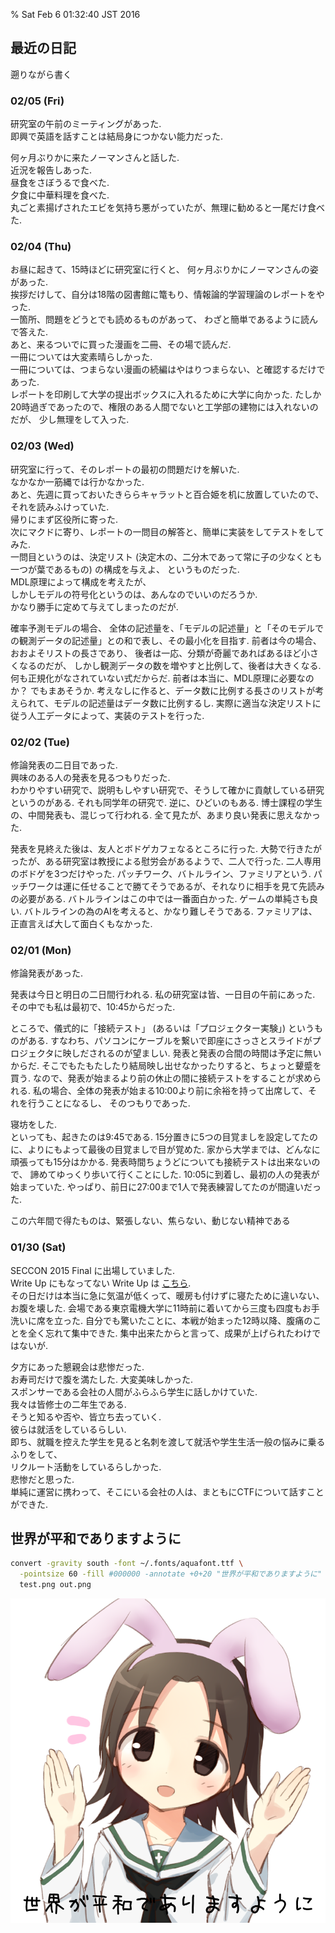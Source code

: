 % Sat Feb  6 01:32:40 JST 2016

## 最近の日記

遡りながら書く

### 02/05 (Fri)

研究室の午前のミーティングがあった.  
即興で英語を話すことは結局身につかない能力だった.

何ヶ月ぶりかに来たノーマンさんと話した.  
近況を報告しあった.  
昼食をさぼうるで食べた.  
夕食に中華料理を食べた.  
丸ごと素揚げされたエビを気持ち悪がっていたが、無理に勧めると一尾だけ食べた.

### 02/04 (Thu)

お昼に起きて、15時ほどに研究室に行くと、
何ヶ月ぶりかにノーマンさんの姿があった.  
挨拶だけして、自分は18階の図書館に篭もり、情報論的学習理論のレポートをやった.  
一箇所、問題をどうとでも読めるものがあって、
わざと簡単であるように読んで答えた.  
あと、来るついでに買った漫画を二冊、その場で読んだ.  
一冊については大変素晴らしかった.  
一冊については、つまらない漫画の続編はやはりつまらない、と確認するだけであった.  
レポートを印刷して大学の提出ボックスに入れるために大学に向かった.
たしか20時過ぎであったので、権限のある人間でないと工学部の建物には入れないのだが、
少し無理をして入った.

### 02/03 (Wed)

研究室に行って、そのレポートの最初の問題だけを解いた.  
なかなか一筋縄では行かなかった.  
あと、先週に買っておいたきららキャラットと百合姫を机に放置していたので、  
それを読みふけっていた.  
帰りにまず区役所に寄った.  
次にマクドに寄り、レポートの一問目の解答と、簡単に実装をしてテストをしてみた.  
一問目というのは、決定リスト (決定木の、二分木であって常に子の少なくとも一つが葉であるもの) の構成を与えよ、
というものだった.  
MDL原理によって構成を考えたが、  
しかしモデルの符号化というのは、あんなのでいいのだろうか.  
かなり勝手に定めて与えてしまったのだが.  

確率予測モデルの場合、
全体の記述量を、「モデルの記述量」と「そのモデルでの観測データの記述量」との和で表し、その最小化を目指す.
前者は今の場合、おおよそリストの長さであり、
後者は一応、分類が奇麗であればあるほど小さくなるのだが、
しかし観測データの数を増やすと比例して、後者は大きくなる.
何も正規化がなされていない式だからだ.
前者は本当に、MDL原理に必要なのか？
でもまあそうか.
考えなしに作ると、データ数に比例する長さのリストが考えられて、モデルの記述量はデータ数に比例するし.
実際に適当な決定リストに従う人工データによって、実装のテストを行った.

### 02/02 (Tue)

修論発表の二日目であった.  
興味のある人の発表を見るつもりだった.  
わかりやすい研究で、説明もしやすい研究で、そうして確かに貢献している研究というのがある.
それも同学年の研究で.
逆に、ひどいのもある.
博士課程の学生の、中間発表も、混じって行われる.
全て見たが、あまり良い発表に思えなかった.

発表を見終えた後は、友人とボドゲカフェなるところに行った.
大勢で行きたがったが、ある研究室は教授による慰労会があるようで、二人で行った.
二人専用のボドゲを3つだけやった.
パッチワーク、バトルライン、ファミリアという.
パッチワークは運に任せることで勝てそうであるが、それなりに相手を見て先読みの必要がある.
バトルラインはこの中では一番面白かった.
ゲームの単純さも良い.
バトルラインの為のAIを考えると、かなり難しそうである.
ファミリアは、正直言えば大して面白くもなかった.

### 02/01 (Mon)

修論発表があった.

発表は今日と明日の二日間行われる.
私の研究室は皆、一日目の午前にあった.
その中でも私は最初で、10:45からだった.

ところで、儀式的に「接続テスト」 (あるいは「プロジェクター実験」) というものがある.
すなわち、パソコンにケーブルを繋いで即座にさっさとスライドがプロジェクタに映しだされるのが望ましい.
発表と発表の合間の時間は予定に無いからだ.
そこでもたもたしたり結局映し出せなかったりすると、ちょっと顰蹙を買う.
なので、発表が始まるより前の休止の間に接続テストをすることが求められる.
私の場合、全体の発表が始まる10:00より前に余裕を持って出席して、それを行うことになるし、
そのつもりであった.

寝坊をした.  
といっても、起きたのは9:45である.
15分置きに5つの目覚ましを設定してたのに、よりにもよって最後の目覚ましで目が覚めた.
家から大学までは、どんなに頑張っても15分はかかる.
発表時間ちょうどについても接続テストは出来ないので、
諦めてゆっくり歩いて行くことにした.
10:05に到着し、最初の人の発表が始まっていた.
やっぱり、前日に27:00まで1人で発表練習してたのが間違いだった.

この六年間で得たものは、緊張しない、焦らない、動じない精神である

### 01/30 (Sat)

SECCON 2015 Final に出場していました.  
Write Up にもなってない Write Up は [こちら](http://cympfh.hatenablog.jp/entry/2016/01/31/163327).  
その日だけは本当に急に気温が低くって、暖房も付けずに寝たために違いない、
お腹を壊した.
会場である東京電機大学に11時前に着いてから三度も四度もお手洗いに席を立った.
自分でも驚いたことに、本戦が始まった12時以降、腹痛のことを全く忘れて集中できた.
集中出来たからと言って、成果が上げられたわけではないが.

夕方にあった懇親会は悲惨だった.  
お寿司だけで腹を満たした. 大変美味しかった.  
スポンサーである会社の人間がふらふら学生に話しかけていた.  
我々は皆修士の二年生である.  
そうと知るや否や、皆立ち去っていく.  
彼らは就活をしているらしい.  
即ち、就職を控えた学生を見ると名刺を渡して就活や学生生活一般の悩みに乗るふりをして、  
リクルート活動をしているらしかった.  
悲惨だと思った.  
単純に運営に携わって、そこにいる会社の人は、まともにCTFについて話すことができた.

## 世界が平和でありますように

```bash
convert -gravity south -font ~/.fonts/aquafont.ttf \
  -pointsize 60 -fill #000000 -annotate +0+20 "世界が平和でありますように" \
  test.png out.png
```

![](../../img/2016/0206.png)

